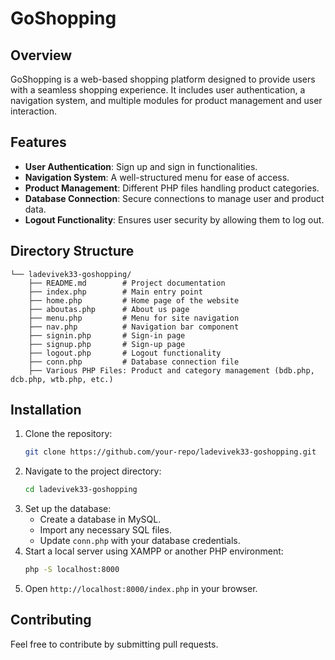# GoShopping

## Overview
GoShopping is a web-based shopping platform designed to provide users with a seamless shopping experience. It includes user authentication, a navigation system, and multiple modules for product management and user interaction.

## Features
- **User Authentication**: Sign up and sign in functionalities.
- **Navigation System**: A well-structured menu for ease of access.
- **Product Management**: Different PHP files handling product categories.
- **Database Connection**: Secure connections to manage user and product data.
- **Logout Functionality**: Ensures user security by allowing them to log out.

## Directory Structure

```
└── ladevivek33-goshopping/
    ├── README.md        # Project documentation
    ├── index.php        # Main entry point
    ├── home.php         # Home page of the website
    ├── aboutas.php      # About us page
    ├── menu.php         # Menu for site navigation
    ├── nav.php          # Navigation bar component
    ├── signin.php       # Sign-in page
    ├── signup.php       # Sign-up page
    ├── logout.php       # Logout functionality
    ├── conn.php         # Database connection file
    ├── Various PHP Files: Product and category management (bdb.php, dcb.php, wtb.php, etc.)
```

## Installation
1. Clone the repository:
   ```sh
   git clone https://github.com/your-repo/ladevivek33-goshopping.git
   ```
2. Navigate to the project directory:
   ```sh
   cd ladevivek33-goshopping
   ```
3. Set up the database:
   - Create a database in MySQL.
   - Import any necessary SQL files.
   - Update `conn.php` with your database credentials.
4. Start a local server using XAMPP or another PHP environment:
   ```sh
   php -S localhost:8000
   ```
5. Open `http://localhost:8000/index.php` in your browser.


## Contributing
Feel free to contribute by submitting pull requests.

